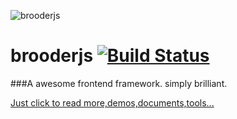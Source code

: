 ![brooderjs](https://github.com/hou80houzhu/brooderjs/raw/gh-pages/packet/opensite/pc/style/images/logo2.png)

# brooderjs [![Build Status](https://travis-ci.org/hou80houzhu/brooderjs.svg?branch=master)](https://travis-ci.org/hou80houzhu/brooderjs)

###A awesome frontend framework. simply brilliant.


[Just click to read more,demos,documents,tools...](http://hou80houzhu.github.io/brooderjs/ "Read More,Demos,Documents")
